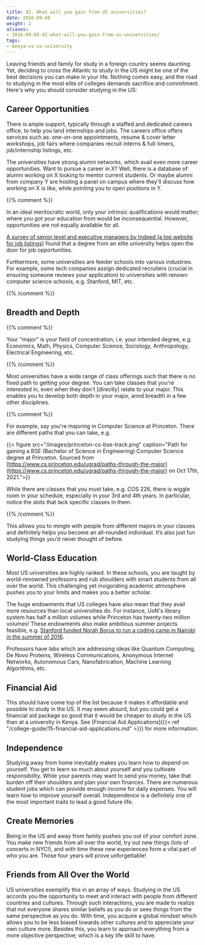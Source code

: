 ```yaml
---
title: 02. What will you gain from US universities?
date: 2016-09-08
weight: 2
aliases:
- 2016-09-08-02-what-will-you-gain-from-us-universities/
tags:
- kenya-vs-us-university
---
```


Leaving friends and family for study in a foreign country seems
daunting. Yet, deciding to cross the Atlantic to study in the US might
be one of the best decisions you can make in your life. Nothing comes
easy, and the road to studying in the most elite of colleges demands
sacrifice and commitment. Here's why you should consider studying in the
US:

## Career Opportunities

There is ample support, typically through a staffed and dedicated
careers office, to help you land internships and jobs. The careers
office offers services such as: one-on-one appointments, resume & cover
letter workshops, job fairs where companies recruit interns &
full-timers, job/internship listings, etc.

The universities have strong alumni networks, which avail even more
career opportunities. Want to pursue a career in X? Well, there is a
database of alumni working on X looking to mentor current students. Or
maybe alumni from company Y are hosting a panel on campus where they'll
discuss how working on X is like, while pointing you to open positions
in Y.

{{% comment %}}

In an ideal meritocratic world, only your intrinsic qualifications would
matter; where you got your education from would be inconsequential.
However, opportunities are not equally available for all.

[A survey of senior level and executive managers by Indeed (a top
website for job
listings)](https://offers.indeed.com/rs/699-SXJ-715/images/InteractiveResearch_ExecutiveSummary.pdf)
found that a degree from an elite university helps open the door for job
opportunities.

Furthermore, some universities are feeder schools into various
industries. For example, some tech companies assign dedicated recruiters
(crucial in ensuring someone reviews your application) to universities
with renown computer science schools, e.g. Stanford, MIT, etc.

{{% /comment %}}

## Breadth and Depth

{{% comment %}}

Your "major" is your field of concentration, i.e. your intended degree,
e.g. Economics, Math, Physics, Computer Science, Sociology,
Anthropology, Electrical Engineering, etc.

{{% /comment %}}

Most universities have a wide range of class offerings such that there
is no fixed path to getting your degree. You can take classes that
you're interested in, even when they don't [directly] relate to your
major. This enables you to develop both depth in your major, annd
breadth in a few other disciplines.

{{% comment %}}

For example, say you're majoring in Computer Science at Princeton. There
are different paths that you can take, e.g.

{{< figure
  src="/images/princeton-cs-bse-track.png"
  caption="Path for gaining a BSE (Bachelor of Science in Engineering) Computer Science degree at Princeton. Sourced from [https://www.cs.princeton.edu/ugrad/paths-through-the-major](https://www.cs.princeton.edu/ugrad/paths-through-the-major) on Oct 17th, 2021.">}}

While there are classes that you must take, e.g. COS 226, there is
wiggle room in your schedule, especially in your 3rd and 4th years. In
particular, notice the slots that lack specific classes in them.

{{% /comment %}}

This allows you to mingle with people from different majors in your
classes and definitely helps you become an all-rounded individual. It’s
also just fun studying things you’d never thought of before.

## World-Class Education

Most US universities are highly ranked. In these schools, you are taught
by world-renowned professors and rub shoulders with smart students from
all over the world. This challenging yet invigorating academic
atmosphere pushes you to your limits and makes you a better scholar.

The huge endowments that US colleges have also mean that they avail more
resources than local universities do. For instance, UoN's library system
has half a million volumes while Princeton has twenty-two million
volumes! These endowments also make ambitious summer projects feasible,
e.g. [Stanford funded Norah Borus to run a coding camp in Nairobi in the
summer of
2016](https://stanfordwics.medium.com/founding-a-youth-based-tech-organization-8b91980217f6).

Professors have labs which are addressing ideas like Quantum Computing,
De Novo Proteins, Wireless Communications, Anonymous Internet Networks,
Autonomous Cars, Nanofabrication, Machine Learning Algorithms, etc.

## Financial Aid

This should have come top of the list because it makes it affordable and
possible to study in the US. It may seem absurd, but you could get a
financial aid package so good that it would be cheaper to study in the
US than at a university in Kenya. See [Financial Aid Applications]({{<
ref "/college-guide/15-financial-aid-applications.md" >}}) for more
information.

## Independence

Studying away from home inevitably makes you learn how to depend on
yourself. You get to learn so much about yourself and you cultivate
responsibility. While your parents may want to send you money, take that
burden off their shoulders and plan your own finances. There are
numerous student jobs which can provide enough income for daily
expenses. You will learn how to improve yourself overall. Independence
is a definitely one of the most important traits to lead a good future
life.

## Create Memories

Being in the US and away from family pushes you out of your comfort
zone. You make new friends from all over the world, try out new things
(lots of concerts in NYC!), and with time these new experiences form a
vital part of who you are. Those four years will prove unforgettable!

## Friends from All Over the World

US universities exemplify this in an array of ways. Studying in the US
accords you the opportunity to meet and interact with people from
different countries and cultures. Through such interactions, you are
made to realize that not everyone shares similar beliefs as you do or
sees things from the same perspective as you do. With time, you acquire
a global mindset which allows you to be less biased towards other
cultures and to appreciate your own culture more. Besides this, you
learn to approach everything from a more objective perspective; which is
a key life skill to have.
